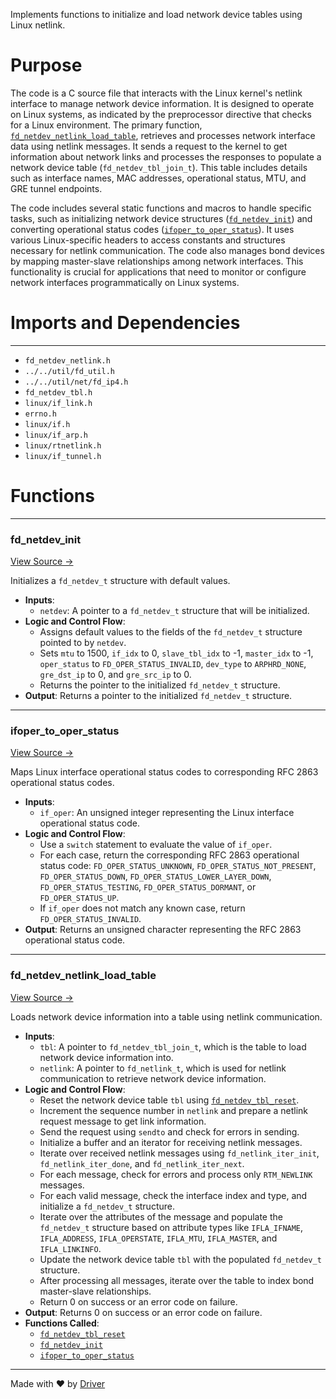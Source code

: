 <!--------------------------------------------------------------------------------->
<!-- IMPORTANT: This file is auto-generated by Driver (https://driver.ai). -------->
<!-- Manual edits may be overwritten on future commits. --------------------------->
<!--------------------------------------------------------------------------------->

Implements functions to initialize and load network device tables using Linux netlink.

# Purpose
The code is a C source file that interacts with the Linux kernel's netlink interface to manage network device information. It is designed to operate on Linux systems, as indicated by the preprocessor directive that checks for a Linux environment. The primary function, [`fd_netdev_netlink_load_table`](<#fd_netdev_netlink_load_table>), retrieves and processes network interface data using netlink messages. It sends a request to the kernel to get information about network links and processes the responses to populate a network device table (`fd_netdev_tbl_join_t`). This table includes details such as interface names, MAC addresses, operational status, MTU, and GRE tunnel endpoints.

The code includes several static functions and macros to handle specific tasks, such as initializing network device structures ([`fd_netdev_init`](<#fd_netdev_init>)) and converting operational status codes ([`ifoper_to_oper_status`](<#ifoper_to_oper_status>)). It uses various Linux-specific headers to access constants and structures necessary for netlink communication. The code also manages bond devices by mapping master-slave relationships among network interfaces. This functionality is crucial for applications that need to monitor or configure network interfaces programmatically on Linux systems.
# Imports and Dependencies

---
- `fd_netdev_netlink.h`
- `../../util/fd_util.h`
- `../../util/net/fd_ip4.h`
- `fd_netdev_tbl.h`
- `linux/if_link.h`
- `errno.h`
- `linux/if.h`
- `linux/if_arp.h`
- `linux/rtnetlink.h`
- `linux/if_tunnel.h`


# Functions

---
### fd\_netdev\_init<!-- {{#callable:fd_netdev_init}} -->
[View Source →](<../../../../../src/waltz/mib/fd_netdev_netlink.c#L17>)

Initializes a `fd_netdev_t` structure with default values.
- **Inputs**:
    - `netdev`: A pointer to a `fd_netdev_t` structure that will be initialized.
- **Logic and Control Flow**:
    - Assigns default values to the fields of the `fd_netdev_t` structure pointed to by `netdev`.
    - Sets `mtu` to 1500, `if_idx` to 0, `slave_tbl_idx` to -1, `master_idx` to -1, `oper_status` to `FD_OPER_STATUS_INVALID`, `dev_type` to `ARPHRD_NONE`, `gre_dst_ip` to 0, and `gre_src_ip` to 0.
    - Returns the pointer to the initialized `fd_netdev_t` structure.
- **Output**: Returns a pointer to the initialized `fd_netdev_t` structure.


---
### ifoper\_to\_oper\_status<!-- {{#callable:ifoper_to_oper_status}} -->
[View Source →](<../../../../../src/waltz/mib/fd_netdev_netlink.c#L32>)

Maps Linux interface operational status codes to corresponding RFC 2863 operational status codes.
- **Inputs**:
    - ``if_oper``: An unsigned integer representing the Linux interface operational status code.
- **Logic and Control Flow**:
    - Use a `switch` statement to evaluate the value of `if_oper`.
    - For each case, return the corresponding RFC 2863 operational status code: `FD_OPER_STATUS_UNKNOWN`, `FD_OPER_STATUS_NOT_PRESENT`, `FD_OPER_STATUS_DOWN`, `FD_OPER_STATUS_LOWER_LAYER_DOWN`, `FD_OPER_STATUS_TESTING`, `FD_OPER_STATUS_DORMANT`, or `FD_OPER_STATUS_UP`.
    - If `if_oper` does not match any known case, return `FD_OPER_STATUS_INVALID`.
- **Output**: Returns an unsigned character representing the RFC 2863 operational status code.


---
### fd\_netdev\_netlink\_load\_table<!-- {{#callable:fd_netdev_netlink_load_table}} -->
[View Source →](<../../../../../src/waltz/mib/fd_netdev_netlink.c#L55>)

Loads network device information into a table using netlink communication.
- **Inputs**:
    - ``tbl``: A pointer to `fd_netdev_tbl_join_t`, which is the table to load network device information into.
    - ``netlink``: A pointer to `fd_netlink_t`, which is used for netlink communication to retrieve network device information.
- **Logic and Control Flow**:
    - Reset the network device table `tbl` using [`fd_netdev_tbl_reset`](<fd_netdev_tbl.c.md#fd_netdev_tbl_reset>).
    - Increment the sequence number in `netlink` and prepare a netlink request message to get link information.
    - Send the request using `sendto` and check for errors in sending.
    - Initialize a buffer and an iterator for receiving netlink messages.
    - Iterate over received netlink messages using `fd_netlink_iter_init`, `fd_netlink_iter_done`, and `fd_netlink_iter_next`.
    - For each message, check for errors and process only `RTM_NEWLINK` messages.
    - For each valid message, check the interface index and type, and initialize a `fd_netdev_t` structure.
    - Iterate over the attributes of the message and populate the `fd_netdev_t` structure based on attribute types like `IFLA_IFNAME`, `IFLA_ADDRESS`, `IFLA_OPERSTATE`, `IFLA_MTU`, `IFLA_MASTER`, and `IFLA_LINKINFO`.
    - Update the network device table `tbl` with the populated `fd_netdev_t` structure.
    - After processing all messages, iterate over the table to index bond master-slave relationships.
    - Return 0 on success or an error code on failure.
- **Output**: Returns 0 on success or an error code on failure.
- **Functions Called**:
    - [`fd_netdev_tbl_reset`](<fd_netdev_tbl.c.md#fd_netdev_tbl_reset>)
    - [`fd_netdev_init`](<#fd_netdev_init>)
    - [`ifoper_to_oper_status`](<#ifoper_to_oper_status>)



---
Made with ❤️ by [Driver](https://www.driver.ai/)